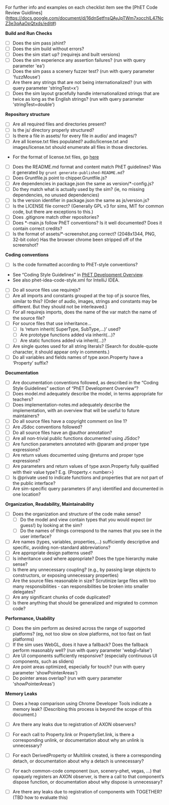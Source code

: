 For further info and examples on each checklist item see the [PhET Code Review Guidlines] (https://docs.google.com/document/d/16dnSetfnsQAyJpTWm7xocchlL47NcZ3e3qAaOpQtxds/edit#)

**Build and Run Checks**

- [ ] Does the sim pass jshint?
- [ ] Does the sim build without errors?
- [ ] Does the sim start up? (requirejs and built versions)
- [ ] Does the sim experience any assertion failures? (run with query parameter 'ea')
- [ ] Does the sim pass a scenery fuzzer test? (run with query parameter 'fuzzMouse')
- [ ] Are there any strings that are not being internationalized? (run with query parameter 'stringTest=x')
- [ ] Does the sim layout gracefully handle internationalized strings that are twice as long as the English strings? (run with query parameter 'stringTest=double') 

**Repository structure**

- [ ] Are all required files and directories present?
- [ ] Is the js/ directory properly structured? 
- [ ] Is there a file in assets/ for every file in audio/ and images/?
- [ ] Are all license.txt files populated? audio/license.txt and images/license.txt should enumerate all files in those directories. 
 - For the format of license.txt files, go [here](https://github.com/phetsims/simula-rasa/blob/master/images/README.txt)
- [ ] Does the README.md format and content match PhET guidelines? Was it generated by `grunt generate-published-README.md`?
- [ ] Does Gruntfile.js point to chipper.Gruntfile.js?
- [ ] Are dependencies in package.json the same as version/*-config.js?  
 - [ ] Do they match what is actually used by the sim? (ie, no missing dependencies, no unused dependencies)
- [ ] Is the version identifier in package.json the same as js/version.js?
- [ ] Is the LICENSE file correct? (Generally GPL v3 for sims, MIT for common code, but there are exceptions to this.)
- [ ] Does .gitignore match other repositories?
- [ ] Does *-main.js follow PhET conventions? Is it well documented? Does it contain correct credits?
- [ ] Is the format of assets/*-screenshot.png correct? (2048x1344, PNG, 32-bit color) Has the browser chrome been stripped off of the screenshot?

**Coding conventions**

- [ ] Is the code formatted according to PhET-style conventions? 
 - See “Coding Style Guidelines” in [PhET Development Overview](https://docs.google.com/document/d/1odXkliRagq0zuf1_NdOtQ2BrkC9hwlISnPi2y-dKdrk/edit#heading=h.otez332l59q9). 
 -  See also phet-idea-code-style.xml for IntelliJ IDEA.
- [ ] Do all source files use requirejs?
- [ ] Are all imports and constants grouped at the top of js source files, similar to this? (Order of audio, images, strings and constants may be different. But they should not be interleaved.)
- [ ] For all requirejs imports, does the name of the var match the name of the source file?  
- [ ] For source files that use inheritance…
	- [ ] Is ‘return inherit( SuperType, SubType,...)’ used?
	- [ ] Are prototype functions added via inherit(...)?
	- [ ] Are static functions added via inherit(...)?
- [ ] Are single quotes used for all string literals? (Search for double-quote character, it should appear only in comments.)
- [ ] Do all variables and fields names of type axon.Property have a ‘Property’ suffix? 

**Documentation**

- [ ] Are documentation conventions followed, as described in the “Coding Style Guidelines” section of “PhET Development Overview”?
- [ ] Does model.md adequately describe the model, in terms appropriate for teachers?
- [ ] Does implementation-notes.md adequately describe the implementation, with an overview that will be useful to future maintainers?
- [ ] Do all source files have a copyright comment on line 1? 
- [ ] Are JSdoc conventions followed?
- [ ] Do all source files have an @author annotation?
- [ ] Are all non-trivial public functions documented using JSdoc? 
- [ ] Are function parameters annotated with @param and proper type expressions?
- [ ] Are return values documented using @returns and proper type expressions?
- [ ] Are parameters and return values of type axon.Property fully qualified with their value type? E.g. {Property.< number>} 
- [ ] Is @private used to indicate functions and properties that are not part of the public interface?
- [ ] Are sim-specific query parameters (if any) identified and documented in one location?

**Organization, Readability, Maintainability**

- [ ] Does the organization and structure of the code make sense? 
  - [ ] Do the model and view contain types that you would expect (or guess!) by looking at the sim?
  - [ ] Do the names of things correspond to the names that you see in the user interface?
- [ ] Are names (types, variables, properties,...) sufficiently descriptive and specific, avoiding non-standard abbreviations? 
- [ ] Are appropriate design patterns used?
- [ ] Is inheritance used where appropriate? Does the type hierarchy make sense?
- [ ] Is there any unnecessary coupling? (e.g., by passing large objects to constructors, or exposing unnecessary properties)
- [ ] Are the source files reasonable in size? Scrutinize large files with too many responsibilities - can responsibilities be broken into smaller delegates?
- [ ] Are any significant chunks of code duplicated?
- [ ] Is there anything that should be generalized and migrated to common code?

**Performance, Usability**

- [ ] Does the sim perform as desired across the range of supported platforms? (eg, not too slow on slow platforms, not too fast on fast platforms) 
- [ ] If the sim uses WebGL, does it have a fallback? Does the fallback perform reasonably well? (run with query parameter 'webgl=false')
- [ ] Are UI components sufficiently responsive? (especially continuous UI components, such as sliders)
- [ ] Are point areas optimized, especially for touch? (run with query parameter 'showPointerAreas')
- [ ] Do pointer areas overlap? (run with query parameter 'showPointerAreas')

**Memory Leaks**

- [ ] Does a heap comparison using Chrome Developer Tools indicate a memory leak? (Describing this process is beyond the scope of this document.)
- [ ] Are there any leaks due to registration of AXON observers? 
- [ ] For each call to Property.link or PropertySet.link, is there a corresponding unlink, or documentation about why an unlink is unnecessary?
- [ ] For each DerivedProperty or Multilink created, is there a corresponding detach, or documentation about why a detach is unnecessary?
- [ ] For each common-code component (sun, scenery-phet, vegas, …) that opaquely registers an AXON observer, is there a call to that component’s dispose function, or documentation about why dispose is unnecessary?
- [ ] Are there any leaks due to registration of components with TOGETHER? (TBD how to evaluate this)

